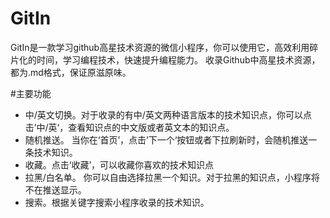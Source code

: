 # GitIn
GitIn是一款学习github高星技术资源的微信小程序，你可以使用它，高效利用碎片化的时间，学习编程技术，快速提升编程能力。
收录Github中高星技术资源，都为.md格式，保证原滋原味。

#主要功能
- 中/英文切换。对于收录的有中/英文两种语言版本的技术知识点，你可以点击’中/英‘，查看知识点的中文版或者英文本的知识点。
- 随机推送。 当你在‘首页’，点击’下一个‘按钮或者下拉刷新时，会随机推送一条技术知识。
- 收藏。点击‘收藏’，可以收藏你喜欢的技术知识点
- 拉黑/白名单。 你可以自由选择拉黑一个知识。对于拉黑的知识点，小程序将不在推送显示。
- 搜索。根据关键字搜索小程序收录的技术知识。
